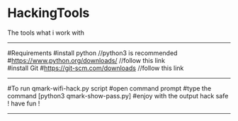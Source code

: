 # HackingTools
The tools what i work with

***************************************************************************************************
#Requirements
  #install python     //python3 is recommended
    #https://www.python.org/downloads/      //follow this link  
  #install Git
    #https://git-scm.com/downloads          //follow this link
  
***************************************************************************************************
#To run qmark-wifi-hack.py script
  #open command prompt 
  #type the command [python3 qmark-show-pass.py]
  #enjoy with the output hack safe ! have fun !
  
***************************************************************************************************
